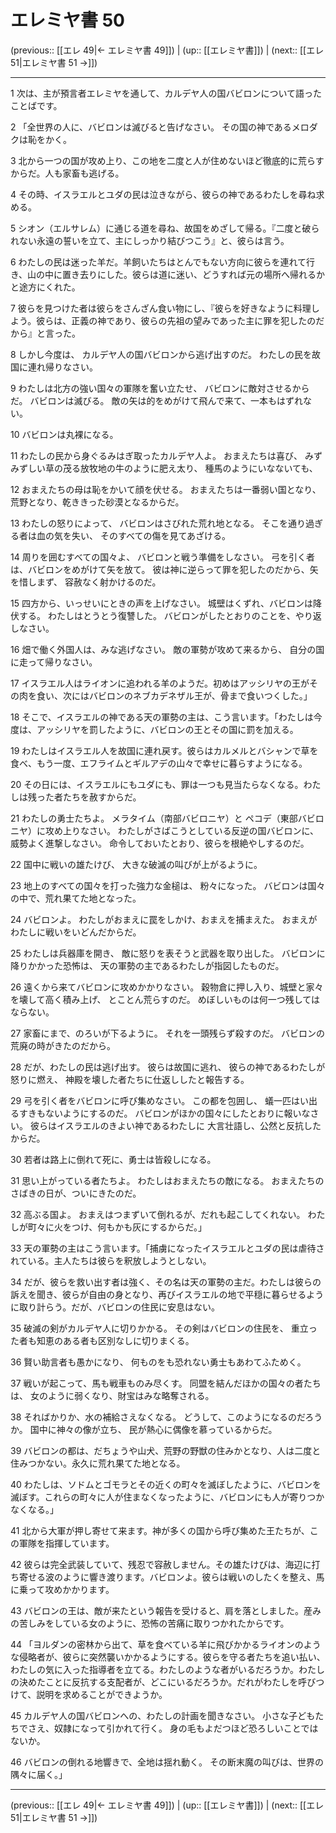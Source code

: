 # エレミヤ書 50

(previous:: [[エレ 49|← エレミヤ書 49]]) | (up:: [[エレミヤ書]]) | (next:: [[エレ 51|エレミヤ書 51 →]])

***


1 次は、主が預言者エレミヤを通して、カルデヤ人の国バビロンについて語ったことばです。 

2 「全世界の人に、バビロンは滅びると告げなさい。 その国の神であるメロダクは恥をかく。 

3 北から一つの国が攻め上り、この地を二度と人が住めないほど徹底的に荒らすからだ。人も家畜も逃げる。 

4 その時、イスラエルとユダの民は泣きながら、彼らの神であるわたしを尋ね求める。 

5 シオン（エルサレム）に通じる道を尋ね、故国をめざして帰る。『二度と破られない永遠の誓いを立て、主にしっかり結びつこう』と、彼らは言う。 

6 わたしの民は迷った羊だ。羊飼いたちはとんでもない方向に彼らを連れて行き、山の中に置き去りにした。彼らは道に迷い、どうすれば元の場所へ帰れるかと途方にくれた。 

7 彼らを見つけた者は彼らをさんざん食い物にし、『彼らを好きなように料理しよう。彼らは、正義の神であり、彼らの先祖の望みであった主に罪を犯したのだから』と言った。 

8 しかし今度は、 カルデヤ人の国バビロンから逃げ出すのだ。 わたしの民を故国に連れ帰りなさい。 

9 わたしは北方の強い国々の軍隊を奮い立たせ、 バビロンに敵対させるからだ。 バビロンは滅びる。 敵の矢は的をめがけて飛んで来て、一本もはずれない。 

10 バビロンは丸裸になる。 

11 わたしの民から身ぐるみはぎ取ったカルデヤ人よ。 おまえたちは喜び、 みずみずしい草の茂る放牧地の牛のように肥え太り、 種馬のようにいなないても、 

12 おまえたちの母は恥をかいて顔を伏せる。 おまえたちは一番弱い国となり、 荒野となり、乾ききった砂漠となるからだ。 

13 わたしの怒りによって、 バビロンはさびれた荒れ地となる。 そこを通り過ぎる者は血の気を失い、 そのすべての傷を見てあざける。 

14 周りを囲むすべての国々よ、 バビロンと戦う準備をしなさい。 弓を引く者は、バビロンをめがけて矢を放て。 彼は神に逆らって罪を犯したのだから、矢を惜しまず、 容赦なく射かけるのだ。 

15 四方から、いっせいにときの声を上げなさい。 城壁はくずれ、バビロンは降伏する。 わたしはとうとう復讐した。 バビロンがしたとおりのことを、やり返しなさい。 

16 畑で働く外国人は、みな逃げなさい。 敵の軍勢が攻めて来るから、 自分の国に走って帰りなさい。 

17 イスラエル人はライオンに追われる羊のようだ。初めはアッシリヤの王がその肉を食い、次にはバビロンのネブカデネザル王が、骨まで食いつくした。」 

18 そこで、イスラエルの神である天の軍勢の主は、こう言います。「わたしは今度は、アッシリヤを罰したように、バビロンの王とその国に罰を加える。 

19 わたしはイスラエル人を故国に連れ戻す。彼らはカルメルとバシャンで草を食べ、もう一度、エフライムとギルアデの山々で幸せに暮らすようになる。 

20 その日には、イスラエルにもユダにも、罪は一つも見当たらなくなる。わたしは残った者たちを赦すからだ。 

21 わたしの勇士たちよ。 メラタイム（南部バビロニヤ）と ペコデ（東部バビロニヤ）に攻め上りなさい。 わたしがさばこうとしている反逆の国バビロンに、 威勢よく進撃しなさい。 命令しておいたとおり、彼らを根絶やしするのだ。 

22 国中に戦いの雄たけび、 大きな破滅の叫びが上がるように。 

23 地上のすべての国々を打った強力な金槌は、 粉々になった。 バビロンは国々の中で、荒れ果てた地となった。 

24 バビロンよ。 わたしがおまえに罠をしかけ、おまえを捕まえた。 おまえがわたしに戦いをいどんだからだ。 

25 わたしは兵器庫を開き、 敵に怒りを表そうと武器を取り出した。 バビロンに降りかかった恐怖は、 天の軍勢の主であるわたしが指図したものだ。 

26 遠くから来てバビロンに攻めかかりなさい。 穀物倉に押し入り、城壁と家々を壊して高く積み上げ、 とことん荒らすのだ。 めぼしいものは何一つ残してはならない。 

27 家畜にまで、のろいが下るように。 それを一頭残らず殺すのだ。 バビロンの荒廃の時がきたのだから。 

28 だが、わたしの民は逃げ出す。 彼らは故国に逃れ、 彼らの神であるわたしが怒りに燃え、 神殿を壊した者たちに仕返ししたと報告する。 

29 弓を引く者をバビロンに呼び集めなさい。 この都を包囲し、 蟻一匹はい出るすきもないようにするのだ。 バビロンがほかの国々にしたとおりに報いなさい。 彼らはイスラエルのきよい神であるわたしに 大言壮語し、公然と反抗したからだ。 

30 若者は路上に倒れて死に、勇士は皆殺しになる。 

31 思い上がっている者たちよ。 わたしはおまえたちの敵になる。 おまえたちのさばきの日が、ついにきたのだ。 

32 高ぶる国よ。 おまえはつまずいて倒れるが、だれも起こしてくれない。 わたしが町々に火をつけ、何もかも灰にするからだ。」 

33 天の軍勢の主はこう言います。「捕虜になったイスラエルとユダの民は虐待されている。主人たちは彼らを釈放しようとしない。 

34 だが、彼らを救い出す者は強く、その名は天の軍勢の主だ。わたしは彼らの訴えを聞き、彼らが自由の身となり、再びイスラエルの地で平穏に暮らせるように取り計らう。だが、バビロンの住民に安息はない。 

35 破滅の剣がカルデヤ人に切りかかる。 その剣はバビロンの住民を、 重立った者も知恵のある者も区別なしに切りまくる。 

36 賢い助言者も愚かになり、 何ものをも恐れない勇士もあわてふためく。 

37 戦いが起こって、馬も戦車ものみ尽くす。 同盟を結んだほかの国々の者たちは、 女のように弱くなり、財宝はみな略奪される。 

38 そればかりか、水の補給さえなくなる。 どうして、このようになるのだろうか。 国中に神々の像が立ち、 民が熱心に偶像を慕っているからだ。 

39 バビロンの都は、だちょうや山犬、荒野の野獣の住みかとなり、人は二度と住みつかない。永久に荒れ果てた地となる。 

40 わたしは、ソドムとゴモラとその近くの町々を滅ぼしたように、バビロンを滅ぼす。これらの町々に人が住まなくなったように、バビロンにも人が寄りつかなくなる。」 

41 北から大軍が押し寄せて来ます。神が多くの国から呼び集めた王たちが、この軍隊を指揮しています。 

42 彼らは完全武装していて、残忍で容赦しません。その雄たけびは、海辺に打ち寄せる波のように響き渡ります。バビロンよ。彼らは戦いのしたくを整え、馬に乗って攻めかかります。 

43 バビロンの王は、敵が来たという報告を受けると、肩を落としました。産みの苦しみをしている女のように、恐怖の苦痛に取りつかれたからです。 

44 「ヨルダンの密林から出て、草を食べている羊に飛びかかるライオンのような侵略者が、彼らに突然襲いかかるようにする。彼らを守る者たちを追い払い、わたしの気に入った指導者を立てる。わたしのような者がいるだろうか。わたしの決めたことに反抗する支配者が、どこにいるだろうか。だれがわたしを呼びつけて、説明を求めることができようか。 

45 カルデヤ人の国バビロンへの、わたしの計画を聞きなさい。 小さな子どもたちでさえ、奴隷になって引かれて行く。 身の毛もよだつほど恐ろしいことではないか。 

46 バビロンの倒れる地響きで、全地は揺れ動く。 その断末魔の叫びは、世界の隅々に届く。」

***

(previous:: [[エレ 49|← エレミヤ書 49]]) | (up:: [[エレミヤ書]]) | (next:: [[エレ 51|エレミヤ書 51 →]])
